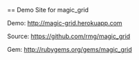 == Demo Site for magic_grid

Demo: http://magic-grid.herokuapp.com

Source: https://github.com/rmg/magic_grid

Gem: http://rubygems.org/gems/magic_grid
